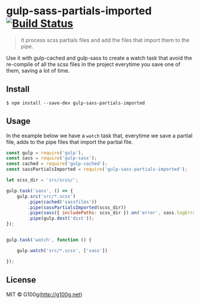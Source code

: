 # gulp-sass-partials-imported [![Build Status](https://travis-ci.org/G100g/gulp-sass-partials-imported.svg?branch=master)](https://travis-ci.org/G100g/gulp-sass-partials-imported)

>It process scss partials files and add the files that import them to the pipe.

Use it with gulp-cached and gulp-sass to create a watch task that avoid the re-compile of all the scss files in the project everytime you save one of them, saving a lot of time.

## Install

```
$ npm install --save-dev gulp-sass-partials-imported
```

## Usage

In the example below we have a `watch` task that, everytime we save a partial file, adds to the pipe files that import the partial file.

```js
const gulp = require('gulp'),
const sass = require('gulp-sass');
const cached = require('gulp-cached');
const sassPartialsImported = require('gulp-sass-partials-imported');

let scss_dir = 'src/scss/';

gulp.task('sass', () => {
	gulp.src('src/*.scss')
		.pipe(cached('sassfiles'))
		.pipe(sassPartialsImported(scss_dir))
		.pipe(sass({ includePaths: scss_dir }).on('error', sass.logError))
		.pipe(gulp.dest('dist'));
});


gulp.task('watch', function () {

    gulp.watch('src/*.scss', ['sass'])

});

```

## License

MIT © G100g(http://g100g.net)

